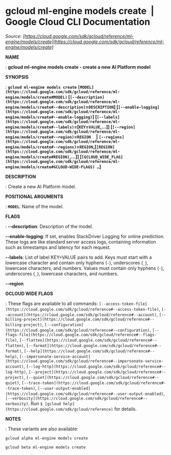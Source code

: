 # gcloud ml-engine models create  |  Google Cloud CLI Documentation

*Source: [https://cloud.google.com/sdk/gcloud/reference/ml-engine/models/create](https://cloud.google.com/sdk/gcloud/reference/ml-engine/models/create)*

**NAME**

: **gcloud ml-engine models create - create a new AI Platform model**

**SYNOPSIS**

: **`gcloud ml-engine models create` `[MODEL](https://cloud.google.com/sdk/gcloud/reference/ml-engine/models/create#MODEL)` [`[--description](https://cloud.google.com/sdk/gcloud/reference/ml-engine/models/create#--description)`=`DESCRIPTION`] [`[--enable-logging](https://cloud.google.com/sdk/gcloud/reference/ml-engine/models/create#--enable-logging)`] [`[--labels](https://cloud.google.com/sdk/gcloud/reference/ml-engine/models/create#--labels)`=[`KEY`=`VALUE`,…]] [`[--region](https://cloud.google.com/sdk/gcloud/reference/ml-engine/models/create#--region)`=`REGION`     | `[--regions](https://cloud.google.com/sdk/gcloud/reference/ml-engine/models/create#--regions)`=`REGION`,[`[REGION](https://cloud.google.com/sdk/gcloud/reference/ml-engine/models/create#REGION)`,…]] [`[GCLOUD_WIDE_FLAG](https://cloud.google.com/sdk/gcloud/reference/ml-engine/models/create#GCLOUD-WIDE-FLAGS) …`]**

**DESCRIPTION**

: Create a new AI Platform model.

**POSITIONAL ARGUMENTS**

: **`MODEL`**:
Name of the model.

**FLAGS**

: **--description**:
Description of the model.

**--enable-logging**:
If set, enables StackDriver Logging for online prediction. These logs are like
standard server access logs, containing information such as timestamps and
latency for each request.

**--labels**:
List of label KEY=VALUE pairs to add.
Keys must start with a lowercase character and contain only hyphens
(`-`), underscores (`_`), lowercase characters, and
numbers. Values must contain only hyphens (`-`), underscores
(`_`), lowercase characters, and numbers.

**--region**

**GCLOUD WIDE FLAGS**

: These flags are available to all commands: `[--access-token-file](https://cloud.google.com/sdk/gcloud/reference#--access-token-file)`,
`[--account](https://cloud.google.com/sdk/gcloud/reference#--account)`, `[--billing-project](https://cloud.google.com/sdk/gcloud/reference#--billing-project)`,
`[--configuration](https://cloud.google.com/sdk/gcloud/reference#--configuration)`,
`[--flags-file](https://cloud.google.com/sdk/gcloud/reference#--flags-file)`,
`[--flatten](https://cloud.google.com/sdk/gcloud/reference#--flatten)`, `[--format](https://cloud.google.com/sdk/gcloud/reference#--format)`, `[--help](https://cloud.google.com/sdk/gcloud/reference#--help)`, `[--impersonate-service-account](https://cloud.google.com/sdk/gcloud/reference#--impersonate-service-account)`,
`[--log-http](https://cloud.google.com/sdk/gcloud/reference#--log-http)`,
`[--project](https://cloud.google.com/sdk/gcloud/reference#--project)`, `[--quiet](https://cloud.google.com/sdk/gcloud/reference#--quiet)`, `[--trace-token](https://cloud.google.com/sdk/gcloud/reference#--trace-token)`, `[--user-output-enabled](https://cloud.google.com/sdk/gcloud/reference#--user-output-enabled)`,
`[--verbosity](https://cloud.google.com/sdk/gcloud/reference#--verbosity)`.
Run `$ [gcloud help](https://cloud.google.com/sdk/gcloud/reference)` for details.

**NOTES**

: These variants are also available:

```
gcloud alpha ml-engine models create
```

```
gcloud beta ml-engine models create
```